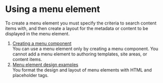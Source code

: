 # Using a menu element


To create a menu element you must specify the criteria to search content items with, and then create a layout for the metadata or content to be displayed in the menu element.

1.  [Creating a menu component](wcm_dev_elements_menu_creating.md)  
You can use a menu element only by creating a menu component. You cannot add a menu element to authoring templates, site areas, or content items.
2.  [Menu element design examples](wcm_dev_elements_menu_design.md)  
You format the design and layout of menu elements with HTML and placeholder tags.

